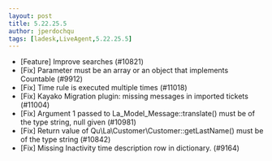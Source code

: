```yaml
---
layout: post
title: 5.22.25.5
author: jperdochqu
tags: [ladesk,LiveAgent,5.22.25.5]
---
```


- [Feature] Improve searches (#10821)
- [Fix] Parameter must be an array or an object that implements Countable (#9912)
- [Fix] Time rule is executed multiple times (#11018)
- [Fix] Kayako Migration plugin: missing messages in imported tickets (#11004)
- [Fix] Argument 1 passed to La_Model_Message::translate() must be of the type string, null given (#10981)
- [Fix] Return value of Qu\La\Customer\Customer::getLastName() must be of the type string (#10842)
- [Fix] Missing Inactivity time description row in dictionary. (#9164)
